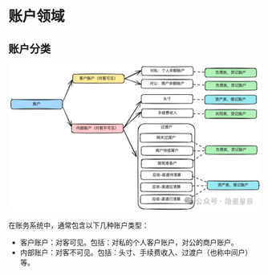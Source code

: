 # 账户领域

## 账户分类

![账户分类.png](../../../../../../../../../docs/photo/账户分类.png)

在账务系统中，通常包含以下几种账户类型：
- 客户账户：对客可见。包括：对私的个人客户账户，对公的商户账户。 
- 内部账户：对客不可见。包括：头寸、手续费收入、过渡户（也称中间户）等。